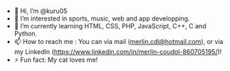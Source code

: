 - 👋 Hi, I’m @kuru05
- 👀 I’m interested in sports, music, web and app developping.
- 🌱 I’m currently learning HTML, CSS, PHP, JavaScript, C++, C and Python.
- 📫 How to reach me : You can via mail (merlin.cdl@hotmail.com), or via my LinkedIn (https://www.linkedin.com/in/merlin-coudol-860705195/)!
- ⚡ Fun fact: My cat loves me!

<!---
kuru05/kuru05 is a ✨ special ✨ repository because its `README.md` (this file) appears on your GitHub profile.
You can click the Preview link to take a look at your changes.
--->
